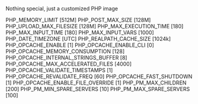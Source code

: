 Nothing special, just a customized PHP image

PHP_MEMORY_LIMIT [512M]
PHP_POST_MAX_SIZE [128M]
PHP_UPLOAD_MAX_FILESIZE [128M]
PHP_MAX_EXECUTION_TIME [180]
PHP_MAX_INPUT_TIME [180]
PHP_MAX_INPUT_VARS [1000]
PHP_DATE_TIMEZONE [UTC]
PHP_REALPATH_CACHE_SIZE [1024k]
PHP_OPCACHE_ENABLE [1]
PHP_OPCACHE_ENABLE_CLI [0]
PHP_OPCACHE_MEMORY_CONSUMPTION [128]
PHP_OPCACHE_INTERNAL_STRINGS_BUFFER [8]
PHP_OPCACHE_MAX_ACCELERATED_FILES [4000]
PHP_OPCACHE_VALIDATE_TIMESTAMPS [1]
PHP_OPCACHE_REVALIDATE_FREQ [60]
PHP_OPCACHE_FAST_SHUTDOWN [1]
PHP_OPCACHE_ENABLE_FILE_OVERRIDE [1]
PHP_PM_MAX_CHILDREN [200]
PHP_PM_MIN_SPARE_SERVERS [10]
PHP_PM_MAX_SPARE_SERVERS [100]